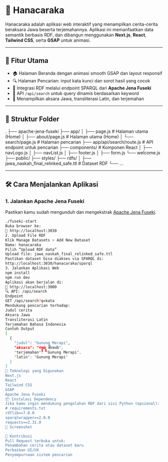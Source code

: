 # 🪷 Hanacaraka

Hanacaraka adalah aplikasi web interaktif yang menampilkan cerita-cerita beraksara Jawa beserta terjemahannya. Aplikasi ini memanfaatkan data semantik berbasis RDF, dan dibangun menggunakan **Next.js**, **React**, **Tailwind CSS**, serta **GSAP** untuk animasi.

---

## 🚀 Fitur Utama

- 🏠 Halaman Beranda dengan animasi smooth GSAP dan layout responsif  
- 🔍 Halaman Pencarian: input kata kunci dan sorot hasil yang cocok  
- 🔗 Integrasi RDF melalui endpoint SPARQL dari **Apache Jena Fuseki**  
- 📡 API `/api/search` untuk query dinamis berdasarkan keyword  
- 📖 Menampilkan aksara Jawa, transliterasi Latin, dan terjemahan  

---

## 📂 Struktur Folder

.
├── apache-jena-fuseki
├── app/
│ ├── page.js # Halaman utama (Home)
│ ├── about/page.js # Halaman utama (Home)
│ └── search/page.js # Halaman pencarian
├── app/api/search/route.js # API endpoint untuk pencarian
├── components/ # Komponen React
│ ├── navLogo.js
│ ├── navList.js
│ ├── footer.js
│ ├── form.js
└── welcome.js
├── public/
├── styles/
├── rdfs/
│ ├── jawa_naskah_final_relinked_safe.ttl # Dataset RDF
└── ...

---

## 🛠️ Cara Menjalankan Aplikasi

### 1. Jalankan Apache Jena Fuseki

Pastikan kamu sudah mengunduh dan mengekstrak [Apache Jena Fuseki](https://jena.apache.org/documentation/fuseki2/).

```bash
./fuseki-start
Buka browser ke:
🔗 http://localhost:3030
2. Upload File RDF
Klik Manage Datasets > Add New Dataset
Nama: hanacaraka
Pilih “Upload RDF data”
Upload file: jawa_naskah_final_relinked_safe.ttl
Pastikan dataset bisa diakses via SPARQL di:
http://localhost:3030/hanacaraka/sparql
3. Jalankan Aplikasi Web
npm install
npm run dev
Aplikasi akan berjalan di:
🔗 http://localhost:3000
🔍 API: /api/search
Endpoint
GET /api/search?q=kata
Mendukung pencarian terhadap:
Judul cerita
Aksara Jawa
Transliterasi Latin
Terjemahan Bahasa Indonesia
Contoh Output
[
  {
    "judul": "Gunung Merapi",
    "aksara": "ꦒꦸꦤꦸꦁ ꦩꦼꦫꦥꦶ",
    "terjemahan": "Gunung Merapi",
    "latin": "Gunung Merapi"
  }
]
🧱 Teknologi yang Digunakan
Next.js
React
Tailwind CSS
GSAP
Apache Jena Fuseki
📦 Instalasi Dependency
Jika kamu ingin mendukung pengolahan RDF dari sisi Python (opsional):
# requirements.txt
rdflib==7.0.0
sparqlwrapper==2.0.0
requests==2.31.0
📸 Screenshot 

🤝 Kontribusi
Pull Request terbuka untuk:
Penambahan cerita atau dataset baru
Perbaikan UI/UX
Penyempurnaan sistem pencarian
